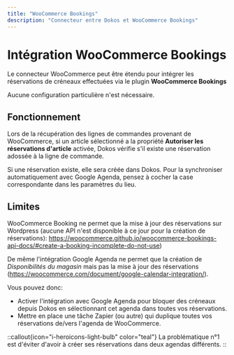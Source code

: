 ```yaml
---
title: "WooCommerce Bookings"
description: "Connecteur entre Dokos et WooCommerce Bookings"
---
```


# Intégration WooCommerce Bookings

Le connecteur WooCommerce peut être étendu pour intégrer les réservations de créneaux effectuées via le plugin **WooCommerce Bookings**

Aucune configuration particulière n'est nécessaire.

## Fonctionnement

Lors de la récupération des lignes de commandes provenant de WooCommerce, si un article sélectionné a la propriété **Autoriser les réservations d'article** activée, Dokos vérifie s'il existe une réservation adossée à la ligne de commande.

Si une réservation existe, elle sera créée dans Dokos.
Pour la synchroniser automatiquement avec Google Agenda, pensez à cocher la case correspondante dans les paramètres du lieu.

## Limites

WooCommerce Booking ne permet que la mise à jour des réservations sur Wordpress (aucune API n'est disponible à ce jour pour la création de réservations): https://woocommerce.github.io/woocommerce-bookings-api-docs/#create-a-booking-incomplete-do-not-use)

De même l'intégration Google Agenda ne permet que la création de *Disponibilités du magasin* mais pas la mise à jour des réservations (https://woocommerce.com/document/google-calendar-integration/).

Vous pouvez donc:

- Activer l'intégration avec Google Agenda pour bloquer des créneaux depuis Dokos en sélectionnant cet agenda dans toutes vos réservations.
- Mettre en place une tâche Zapier (ou autre) qui duplique toutes vos réservations de/vers l'agenda de WooCommerce.

::callout{icon="i-heroicons-light-bulb" color="teal"}
La problématique n°1 est d'éviter d'avoir à créer ses réservations dans deux agendas différents.
::
